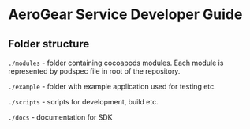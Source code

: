 # AeroGear Service Developer Guide

## Folder structure

`./modules` - folder containing cocoapods modules. Each module is represented by podspec file in root of the repository.

`./example` - folder with example application used for testing etc.

`./scripts` - scripts for development, build etc.

`./docs` - documentation for SDK